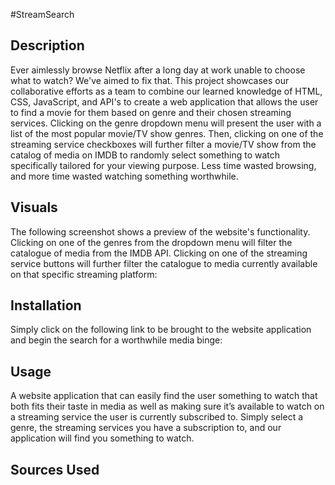 #StreamSearch

## Description
Ever aimlessly browse Netflix after a long day at work unable to choose what to watch? We've aimed to fix that. This project showcases our collaborative efforts as a team to combine our learned knowledge of HTML, CSS, JavaScript, and API's to create a web application that allows the user to find a movie for them based on genre and their chosen streaming services. Clicking on the genre dropdown menu will present the user with a list of the most popular movie/TV show genres. Then, clicking on one of the streaming service checkboxes will further filter a movie/TV show from the catalog of media on IMDB to randomly select something to watch specifically tailored for your viewing purpose. Less time wasted browsing, and more time wasted watching something worthwhile.

## Visuals
The following screenshot shows a preview of the website's functionality. Clicking on one of the genres from the dropdown menu will filter the catalogue of media from the IMDB API. Clicking on one of the streaming service buttons will further filter the catalogue to media currently available on that specific streaming platform:




## Installation
Simply click on the following link to be brought to the website application and begin the search for a worthwhile media binge:

## Usage
A website application that can easily find the user something to watch that both fits their taste in media as well as making sure it’s available to watch on a streaming service the user is currently subscribed to. Simply select a genre, the streaming services you have a subscription to, and our application will find you something to watch.

## Sources Used
